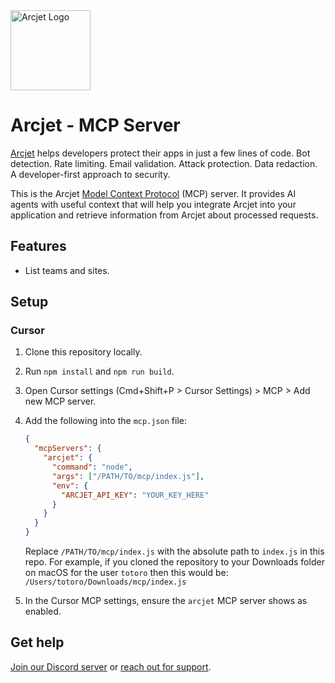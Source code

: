 <a href="https://arcjet.com" target="_arcjet-home">
  <picture>
    <source media="(prefers-color-scheme: dark)" srcset="https://arcjet.com/logo/arcjet-dark-lockup-voyage-horizontal.svg">
    <img src="https://arcjet.com/logo/arcjet-light-lockup-voyage-horizontal.svg" alt="Arcjet Logo" height="128" width="auto">
  </picture>
</a>

# Arcjet - MCP Server

[Arcjet](https://arcjet.com) helps developers protect their apps in just a few
lines of code. Bot detection. Rate limiting. Email validation. Attack
protection. Data redaction. A developer-first approach to security.

This is the Arcjet [Model Context Protocol](https://modelcontextprotocol.io/)
(MCP) server. It provides AI agents with useful context that will help you
integrate Arcjet into your application and retrieve information from Arcjet
about processed requests.

## Features

- List teams and sites.

## Setup

### Cursor

1. Clone this repository locally.
2. Run `npm install` and `npm run build`.
3. Open Cursor settings (Cmd+Shift+P > Cursor Settings) > MCP > Add new MCP
   server.
4. Add the following into the `mcp.json` file:

   ```json
   {
     "mcpServers": {
       "arcjet": {
         "command": "node",
         "args": ["/PATH/TO/mcp/index.js"],
         "env": {
           "ARCJET_API_KEY": "YOUR_KEY_HERE"
         }
       }
     }
   }
   ```

   Replace `/PATH/TO/mcp/index.js` with the absolute path to `index.js` in this
   repo. For example, if you cloned the repository to your Downloads folder on
   macOS for the user `totoro` then this would be:
   `/Users/totoro/Downloads/mcp/index.js`

5. In the Cursor MCP settings, ensure the `arcjet` MCP server shows as enabled.

## Get help

[Join our Discord server](https://arcjet.com/discord) or [reach out for
support](https://docs.arcjet.com/support).
